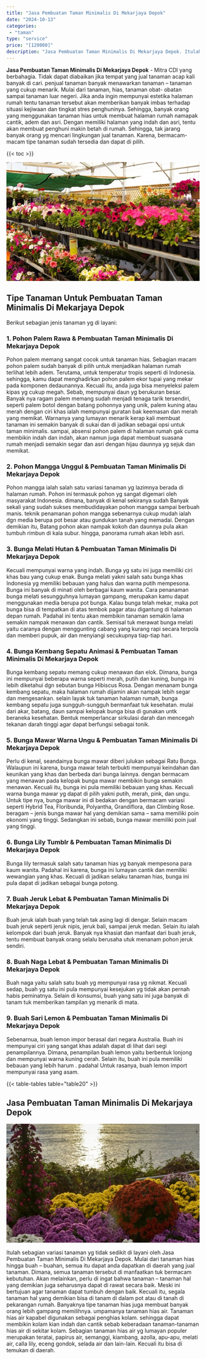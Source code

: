 ```yaml
---
title: "Jasa Pembuatan Taman Minimalis Di Mekarjaya Depok"
date: "2024-10-13"
categories:
 - "taman"
type: "service"
price: "[120000]"
description: "Jasa Pembuatan Taman Minimalis Di Mekarjaya Depok. Itulah sebagian variasi tanaman yg tidak sedikit di layani oleh Jasa Pembuatan Taman Minimalis Di Mekarjaya..."
---
```


**Jasa Pembuatan Taman Minimalis Di Mekarjaya Depok** - Mitra CDI yang berbahagia. Tidak dapat diabaikan jika tempat yang jual tanaman acap kali banyak di cari. penjual tanaman banyak menawarkan tanaman – tanaman yang cukup menarik. Mulai dari tanaman, hias, tanaman obat- obatan sampai tanaman luar negeri. Jika anda ingin mempunyai estetika halaman rumah tentu tanaman tersebut akan memberikan banyak imbas terhadap situasi kejiwaan dan tingkat stres penghuninya. Sehingga, banyak orang yang menggunakan tanaman hias untuk membuat halaman rumah namapak cantik, adem dan asri. Dengan memiliki halaman yang indah dan asri, tentu akan membuat penghuni makin betah di rumah. Sehingga, tak jarang banyak orang yg mencari lingkungan jual tanaman. Karena, bermacam-macam tipe tanaman sudah tersedia dan dapat di pilih.

{{< toc >}}

![Jasa Pembuatan Taman Minimalis Di Mekarjaya Depok](/images/taman/taman650x400-4.jpg)

## Tipe Tanaman Untuk Pembuatan Taman Minimalis Di Mekarjaya Depok

Berikut sebagian jenis tanaman yg di layani:

### 1\. Pohon Palem Rawa & Pembuatan Taman Minimalis Di Mekarjaya Depok

Pohon palem memang sangat cocok untuk tanaman hias. Sebagian macam pohon palem sudah banyak di pilih untuk menjadikan halaman rumah terlihat lebih adem. Terutama, untuk temperatur tropis seperti di Indonesia. sehingga, kamu dapat menghadirkan pohon palem ekor tupai yang mekar pada komponen dedaunannya. Kecuali itu, anda juga bisa menyeleksi palem kipas yg cukup megah. Sebab, mempunyai daun yg berukuran besar. Banyak nya ragam palem memang sudah menjadi tenaga tarik tersendiri, seperti palem botol dengan batang pohonnya yang unik, palem kuning atau merah dengan ciri khas ialah mempunyai guratan bak keemasan dan merah yang memikat. Warnanya yang lumayan menarik kerap kali membuat tanaman ini semakin banyak di sukai dan di jadikan sebagai opsi untuk taman minimalis. sampai, absensi pohon palem di halaman rumah gak cuma membikin indah dan indah, akan namun juga dapat membuat suasana rumah menjadi semakin segar dan asri dengan hijau daunnya yg sejuk dan memikat.

### 2\. Pohon Mangga Unggul & Pembuatan Taman Minimalis Di Mekarjaya Depok

Pohon mangga ialah salah satu variasi tanaman yg lazimnya berada di halaman rumah. Pohon ini termasuk pohon yg sangat digemari oleh masyarakat Indonesia. dimana, banyak di kenal sekiranya sudah Banyak sekali yang sudah sukses membudidayakan pohon mangga sampai berbuah manis. teknik penamanan pohon mangga sebenarnya cukup mudah ialah dgn media berupa pot besar atau gundukan tanah yang memadai. Dengan demikian itu, Batang pohon akan nampak kokoh dan daunnya pula akan tumbuh rimbun di kala subur. hingga, panorama rumah akan lebih asri.

### 3\. Bunga Melati Hutan & Pembuatan Taman Minimalis Di Mekarjaya Depok

Kecuali mempunyai warna yang indah. Bunga yg satu ini juga memiliki ciri khas bau yang cukup enak. Bunga melati yakni salah satu bunga khas Indonesia yg memiliki bebauan yang halus dan warna putih mempesona. Bunga ini banyak di minati oleh berbagai kaum wanita. Cara penanaman bunga melati sesungguhnya lumayan gampang, merupakan kamu dapat menggunakan media berupa pot bunga. Kalau bunga telah mekar, maka pot bunga bisa di tempatkan di atas tembok pagar atau digantung di halaman depan rumah. Padahal ini tentu akan membikin tanaman semakin lama semakin nampak menawan dan cantik. Semisal tuk merawat bunga melati yaitu caranya dengan menggunting cabang yang kurang rapi secara terpola dan memberi pupuk, air dan menyiangi secukupnya tiap-tiap hari.

### 4\. Bunga Kembang Sepatu Animasi & Pembuatan Taman Minimalis Di Mekarjaya Depok

Bunga kembang sepatu memang cukup menawan dan elok. Dimana, bunga ini mempunyai beberapa warna seperti merah, putih dan kuning, bunga ini lebih diketahui dgn sebutan bunga Hibiscus Rosa. Dengan menanam bunga kembang sepatu, maka halaman rumah dijamin akan nampak lebih segar dan mengesankan. selain layak tuk tanaman halaman rumah, bunga kembang sepatu juga sungguh-sungguh bermanfaat tuk kesehatan. mulai dari akar, batang, daun sampai kelopak bunga bisa di gunakan untk beraneka kesehatan. Bentuk memperlancar sirkulasi darah dan mencegah tekanan darah tinggi agar dapat berfungsi sebagai tonik.

### 5\. Bunga Mawar Warna Ungu & Pembuatan Taman Minimalis Di Mekarjaya Depok

Perlu di kenal, seandainya bunga mawar diberi julukan sebagai Ratu Bunga. Walaupun ini karena, bunga mawar telah terbukti mempunyai keindahan dan keunikan yang khas dan berbeda dari bunga lainnya. dengan bermacam yang menawan pada kelopak bunga mawar membikin bunga semakin menawan. Kecuali itu, bunga ini pula memiliki bebauan yang khas. Kecuali warna bunga mawar yg dapat di pilih yakni putih, merah, pink, dan ungu. Untuk tipe nya, bunga mawar ini di bedakan dengan bermacam variasi seperti Hybrid Tea, Floribunda, Polyantha, Grandiflora, dan Climbing Rose. beragam – jenis bunga mawar hal yang demikian sama – sama memiliki poin ekonomi yang tinggi. Sedangkan ini sebab, bunga mawar memiliki poin jual yang tinggi.

### 6\. Bunga Lily Tumblr & Pembuatan Taman Minimalis Di Mekarjaya Depok

Bunga lily termasuk salah satu tanaman hias yg banyak mempesona para kaum wanita. Padahal ini karena, bunga ini lumayan cantik dan memiliki wewangian yang khas. Kecuali di jadikan selaku tanaman hias, bunga ini pula dapat di jadikan sebagai bunga potong.

### 7\. Buah Jeruk Lebat & Pembuatan Taman Minimalis Di Mekarjaya Depok

Buah jeruk ialah buah yang telah tak asing lagi di dengar. Selain macam buah jeruk seperti jeruk nipis, jeruk bali, sampai jeruk medan. Selain itu ialah kelompok dari buah jeruk. Banyak nya khasiat dan manfaat dari buah jeruk, tentu membuat banyak orang selalu berusaha utuk menanam pohon jeruk sendiri.

### 8\. Buah Naga Lebat & Pembuatan Taman Minimalis Di Mekarjaya Depok

Buah naga yaitu salah satu buah yg mempunyai rasa yg nikmat. Kecuali sedap, buah yg satu ini pula mempunyai kesejukan yg tidak akan pernah habis peminatnya. Selain di konsumsi, buah yang satu ini juga banyak di tanam tuk memberikan tampilan yg menarik di mata.

### 9\. Buah Sari Lemon & Pembuatan Taman Minimalis Di Mekarjaya Depok

Sebenarnua, buah lemon impor berasal dari negara Australia. Buah ini mempunyai ciri yang sangat khas adalah dapat di lihat dari segi penampilannya. Dimana, penampilan buah lemon yaitu berbentuk lonjong dan mempunyai warna kuning cerah. Selain itu, buah ini pula memiliki bebauan yang lebih harum . padahal Untuk rasanya, buah lemon import mempunyai rasa yang asam.

{{< table-tables table="table20" >}}

## Jasa Pembuatan Taman Minimalis Di Mekarjaya Depok

![Jasa Pembuatan Taman Minimalis Di Mekarjaya Depok](/images/taman/taman650x400-17.jpg)

Itulah sebagian variasi tanaman yg tidak sedikit di layani oleh Jasa Pembuatan Taman Minimalis Di Mekarjaya Depok. Mulai dari tanaman hias hingga buah – buahan, semua itu dapat anda dapatkan di daerah yang jual tanaman. Dimana, semua tanaman tersebut di manfaatkan tuk bermacam kebutuhan. Akan melainkan, perlu di ingat bahwa tanaman – tanaman hal yang demikian juga seharusnya dapat di rawat secara baik. Meski ini bertujuan agar tanaman dapat tumbuh dengan baik. Kecuali itu, segala tanaman hal yang demikian bisa di tanam di dalam pot atau di tanah di pekarangan rumah. Banyaknya tipe tanaman hias juga membuat banyak orang lebih gampang memilihnya. umpamanya tanaman hias air. Tanaman hias air kapabel digunakan sebagai penghias kolam. sehingga dapat membikin kolam kian indah dan cantik sebab keberadaan tanaman-tanaman hias air di sekitar kolam. Sebagian tanaman hias air yg lumayan populer merupakan teratai, papirus air, semanggi, kiambang, azolla, apu-apu, melati air, calla lily, eceng gondok, selada air dan lain-lain. Kecuali itu bisa di temukan di daerah.
